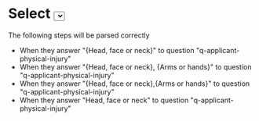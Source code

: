 # Select <select> element specification syntax

The following steps will be parsed correctly

-   When they answer "{Head, face or neck}" to question "q-applicant-physical-injury"
-   When they answer "{Head, face or neck}, {Arms or hands}" to question "q-applicant-physical-injury"
-   When they answer "{Head, face or neck},{Arms or hands}" to question "q-applicant-physical-injury"
-   When they answer "Head, face or neck" to question "q-applicant-physical-injury"
